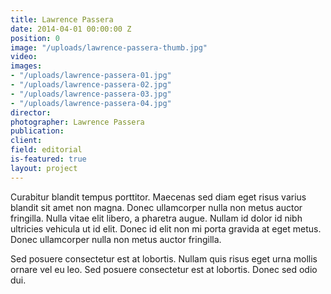 ```yaml
---
title: Lawrence Passera
date: 2014-04-01 00:00:00 Z
position: 0
image: "/uploads/lawrence-passera-thumb.jpg"
video: 
images:
- "/uploads/lawrence-passera-01.jpg"
- "/uploads/lawrence-passera-02.jpg"
- "/uploads/lawrence-passera-03.jpg"
- "/uploads/lawrence-passera-04.jpg"
director: 
photographer: Lawrence Passera
publication: 
client: 
field: editorial
is-featured: true
layout: project
---
```


Curabitur blandit tempus porttitor. Maecenas sed diam eget risus varius blandit sit amet non magna. Donec ullamcorper nulla non metus auctor fringilla. Nulla vitae elit libero, a pharetra augue. Nullam id dolor id nibh ultricies vehicula ut id elit. Donec id elit non mi porta gravida at eget metus. Donec ullamcorper nulla non metus auctor fringilla.

Sed posuere consectetur est at lobortis. Nullam quis risus eget urna mollis ornare vel eu leo. Sed posuere consectetur est at lobortis. Donec sed odio dui.